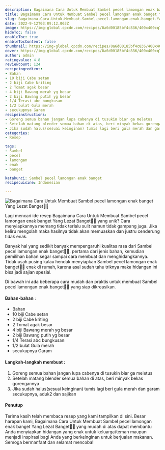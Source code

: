 ```yaml
---
description: Bagaimana Cara Untuk Membuat Sambel pecel lamongan enak banget Yang Lezat Banget"
title: Bagaimana Cara Untuk Membuat Sambel pecel lamongan enak banget Yang Lezat Banget
slug: Bagaimana-Cara-Untuk-Membuat-Sambel-pecel-lamongan-enak-banget-Yang-Lezat-Banget
date: 2022-9-12T03:09:12.063Z
image: https://img-global.cpcdn.com/recipes/0a6d00185bf4c836/400x400cq70/photo.jpg
hideToc: false
enableToc: true
enableTocContent: false
thumbnail: https://img-global.cpcdn.com/recipes/0a6d00185bf4c836/400x400cq70/photo.jpg
cover: https://img-global.cpcdn.com/recipes/0a6d00185bf4c836/400x400cq70/photo.jpg
author: admin
ratingvalue: 4.8
reviewcount: 124
recipeingredient:
- Bahan
- 10 biji Cabe setan
- 2 biji Cabe kriting
- 2 Tomat agak besar
- 4 biji Bawang merah yg besar
- 2 biji Bawang putih yg besar
- 1/4 Terasi abc bungkusan
- 1/2 bulat Gula merah
- secukupnya Garam
recipeinstructions:
- Goreng semua bahan jangan lupa cabenya di tusukin biar ga meletus
- Setelah matang blender semua bahan di atas, beri minyak bekas gorengannya
- Jika sudah halus(sesuai keinginan) tumis lagi beri gula merah dan garam secukupnya, aduk2 dan sajikan
categories:
- Resep

tags:
- Sambel
- pecel
- lamongan
- enak
- banget

katakunci: Sambel pecel lamongan enak banget
recipecuisine: Indonesian

---
```


![Bagaimana Cara Untuk Membuat Sambel pecel lamongan enak banget Yang Lezat Banget👩‍🍳](https://img-global.cpcdn.com/recipes/0a6d00185bf4c836/400x400cq70/photo.jpg)

Lagi mencari ide resep Bagaimana Cara Untuk Membuat Sambel pecel lamongan enak banget Yang Lezat Banget👩‍🍳 yang unik? Cara menyiapkannya memang tidak terlalu sulit namun tidak gampang juga. Jika keliru mengolah maka hasilnya tidak akan memuaskan dan justru cenderung tidak enak.

Banyak hal yang sedikit banyak mempengaruhi kualitas rasa dari Sambel pecel lamongan enak banget👩‍🍳, pertama dari jenis bahan, kemudian pemilihan bahan segar sampai cara membuat dan menghidangkannya. Tidak usah pusing kalau hendak menyiapkan Sambel pecel lamongan enak banget👩‍🍳 enak di rumah, karena asal sudah tahu triknya maka hidangan ini bisa jadi sajian spesial.

Di bawah ini ada beberapa cara mudah dan praktis untuk membuat Sambel pecel lamongan enak banget👩‍🍳 yang siap dikreasikan.

<!--inarticleads1-->

#### Bahan-bahan :

- Bahan
- 10 biji Cabe setan
- 2 biji Cabe kriting
- 2 Tomat agak besar
- 4 biji Bawang merah yg besar
- 2 biji Bawang putih yg besar
- 1/4 Terasi abc bungkusan
- 1/2 bulat Gula merah
- secukupnya Garam

<!--inarticleads2-->

#### Langkah-langkah membuat :

1. Goreng semua bahan jangan lupa cabenya di tusukin biar ga meletus
1. Setelah matang blender semua bahan di atas, beri minyak bekas gorengannya
1. Jika sudah halus(sesuai keinginan) tumis lagi beri gula merah dan garam secukupnya, aduk2 dan sajikan

#### Penutup

Terima kasih telah membaca resep yang kami tampilkan di sini. Besar harapan kami, Bagaimana Cara Untuk Membuat Sambel pecel lamongan enak banget Yang Lezat Banget👩‍🍳 yang mudah di atas dapat membantu Anda menyiapkan hidangan yang enak untuk keluarga/teman maupun menjadi inspirasi bagi Anda yang berkeinginan untuk berjualan makanan. Semoga bermanfaat dan selamat mencoba!